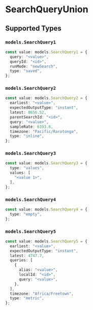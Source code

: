 # SearchQueryUnion


## Supported Types

### `models.SearchQuery1`

```typescript
const value: models.SearchQuery1 = {
  query: "<value>",
  queryId: "<id>",
  runMode: "newSearch",
  type: "saved",
};
```

### `models.SearchQuery2`

```typescript
const value: models.SearchQuery2 = {
  earliest: "<value>",
  expectedOutputType: "instant",
  latest: 8656.52,
  parentSearchId: "<id>",
  query: "<value>",
  sampleRate: 6193.6,
  timezone: "Pacific/Rarotonga",
  type: "inline",
};
```

### `models.SearchQuery3`

```typescript
const value: models.SearchQuery3 = {
  type: "values",
  values: [
    "<value 1>",
  ],
};
```

### `models.SearchQuery4`

```typescript
const value: models.SearchQuery4 = {
  type: "empty",
};
```

### `models.SearchQuery5`

```typescript
const value: models.SearchQuery5 = {
  earliest: "<value>",
  expectedOutputType: "instant",
  latest: 4747.7,
  queries: [
    {
      alias: "<value>",
      localId: "<id>",
      query: "<value>",
    },
  ],
  timezone: "Africa/Freetown",
  type: "metric",
};
```

